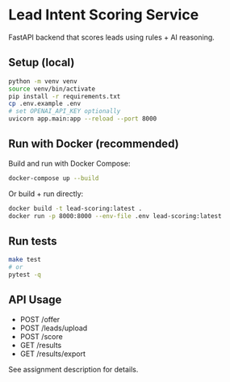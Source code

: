 

# Lead Intent Scoring Service

FastAPI backend that scores leads using rules + AI reasoning.

## Setup (local)
```bash
python -m venv venv
source venv/bin/activate
pip install -r requirements.txt
cp .env.example .env
# set OPENAI_API_KEY optionally
uvicorn app.main:app --reload --port 8000
```

## Run with Docker (recommended)
Build and run with Docker Compose:
```bash
docker-compose up --build
```
Or build + run directly:
```bash
docker build -t lead-scoring:latest .
docker run -p 8000:8000 --env-file .env lead-scoring:latest
```

## Run tests
```bash
make test
# or
pytest -q
```

## API Usage
- POST /offer
- POST /leads/upload
- POST /score
- GET /results
- GET /results/export

See assignment description for details.

